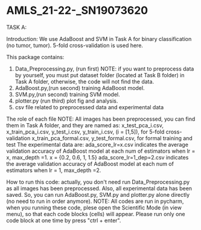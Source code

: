 # AMLS_21-22-_SN19073620
TASK A:

Introduction: We use AdaBoost and SVM in Task A for binary classification (no tumor, tumor). 5-fold cross-validation is 
used here. 

This package contains: 
1. Data_Preprocessing.py, (run first)  NOTE: if you want to preprocess data by yourself, you must put dataset folder
(located at Task B folder) in Task A folder, otherwise, the code will not find the data.
2. AdaBoost.py,(run second) training AdaBoost model.
3. SVM.py,(run second) training SVM model.
4. plotter.py (run third) plot fig and analysis.
5. csv file related to preprocessed data and experimental data

The role of each file
NOTE: All images has been preprocessed, you can find them in Task A folder, and they are named as: 
x_test_pca_i.csv, x_train_pca_i.csv, y_test_i.csv, y_train_i.csv,  (i = [1,5]),  for 5-fold cross-validation
x_train_pca_formal.csv, y_test_formal.csv,   for formal training and test
The experimental data are:
ada_score_lr=x.csv  indicates the average validation accuracy of AdaBoost model at each num of estimators when lr = x, max_depth =1.
x = {0.2, 0.6, 1, 1.5}
ada_score_lr=1_dep=2.csv indicates the average validation accuracy of AdaBoost model at each num of estimators when lr = 1, max_depth =2.



How to run this code:
actually, you don't need run Data_Preprocessing.py as all images has been preprocessed. Also, all experimental data has been saved.
So, you can run AdaBoost.py, SVM.py and plotter.py alone directly (no need to run in order anymore). 
NOTE: All codes are run in pycharm, when you running these code, plese open the Scientific Mode (in view menu), 
so that each code blocks (cells) will appear. Please run only one code block at one time by press "ctrl + enter".
